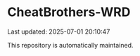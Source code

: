 # CheatBrothers-WRD

Last updated: 2025-07-01 20:10:47

This repository is automatically maintained.
